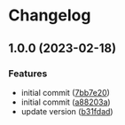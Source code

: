 # Changelog

## 1.0.0 (2023-02-18)


### Features

* initial commit ([7bb7e20](https://github.com/pvduc-dev/plana-ui/commit/7bb7e200ad9e22c46022daa570d0360e024c9717))
* initial commit ([a88203a](https://github.com/pvduc-dev/plana-ui/commit/a88203ae0985dd61d8138cfdad0d9e39b8a7d532))
* update version ([b31fdad](https://github.com/pvduc-dev/plana-ui/commit/b31fdadc4737928b76b13c02d91c26c6e644e535))
